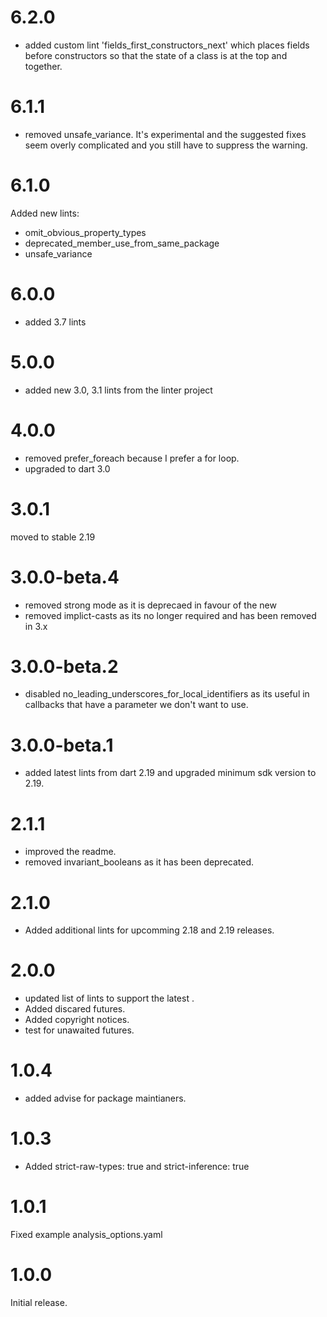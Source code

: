 # 6.2.0
- added custom lint 'fields_first_constructors_next' which places
 fields before constructors so that the state of a class is 
 at the top and together.

# 6.1.1
- removed unsafe_variance. It's experimental and the suggested fixes
 seem overly complicated and you still have to suppress the warning.

# 6.1.0

Added new lints:
- omit_obvious_property_types
- deprecated_member_use_from_same_package
- unsafe_variance

# 6.0.0
- added 3.7 lints

# 5.0.0
- added new 3.0, 3.1 lints from the linter project

# 4.0.0
- removed prefer_foreach because I prefer a for loop.
- upgraded to dart 3.0

# 3.0.1
moved to stable 2.19

# 3.0.0-beta.4
- removed strong mode as it is deprecaed in favour of the new
- removed implict-casts as its no longer required and has been removed in 3.x

# 3.0.0-beta.2
- disabled no_leading_underscores_for_local_identifiers as its useful
in callbacks that have a parameter we don't want to use.

# 3.0.0-beta.1
- added latest lints from dart 2.19 and upgraded minimum sdk version to 2.19.

# 2.1.1
- improved the readme.
- removed invariant_booleans as it has been deprecated.

# 2.1.0
- Added additional lints for upcomming 2.18 and 2.19 releases.

# 2.0.0
- updated list of lints to support the latest .
- Added discared futures.
- Added copyright notices.
- test for unawaited futures.

# 1.0.4
- added advise for package maintianers.

# 1.0.3
- Added  strict-raw-types: true and strict-inference: true

# 1.0.1
Fixed example analysis_options.yaml

# 1.0.0
Initial release.
